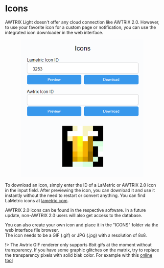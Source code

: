 # Icons

AWTRIX Light doesn't offer any cloud connection like AWTRIX 2.0. However, to use your favorite icon for a custom page or notification, you can use the integrated icon downloader in the web interface.

<div align=center>
<img width="400" src="icons.png"/>
</div>

To download an icon, simply enter the ID of a LaMetric or AWTRIX 2.0 icon in the input field. After previewing the icon, you can download it and use it instantly without the need to restart or convert anything. You can find LaMetric icons at [lametric.com](https://developer.lametric.com/icons).

AWTRIX 2.0 icons can be found in the respective software. In a future update, non-AWTRIX 2.0 users will also get access to the database.

You can also create your own icon and place it in the "ICONS" folder via the web interface file browser.  
The icon needs to be a GIF (.gif) or JPG (.jpg) with a resolution of 8x8.
  
!> The Awtrix GIF renderer only supports 8bit gifs at the moment without transparency.
If you have some graphic glitches on the matrix, try to replace the transparency pixels with solid blak color.
For example with this [online tool](https://onlinegiftools.com/add-gif-background)

